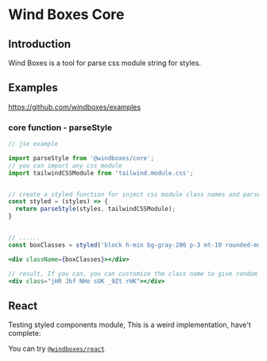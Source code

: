 # Wind Boxes Core

## Introduction
Wind Boxes is a tool for parse css module string for styles.

## Examples
https://github.com/windboxes/examples

### core function - parseStyle
```jsx
// jsx example

import parseStyle from '@windboxes/core';
// you can import any css module
import tailwindCSSModule from 'tailwind.module.css';


// create a styled function for inject css module class names and parse
const styled = (styles) => {
  return parseStyle(styles, tailwindCSSModule);
}


// ......
const boxClasses = styled('block h-min bg-gray-200 p-3 mt-10 rounded-md');

<div className={boxClasses}></div>

// result, If you can, you can customize the class name to give random string
<div class="jHR Jbf NHo sUK _9Zt rHK"></div>
```



## React
Testing styled components module,
This is a weird implementation, have't complete:

You can try [`@windboxes/react`](https://github.com/windboxes/core/tree/main/packages/react) 
